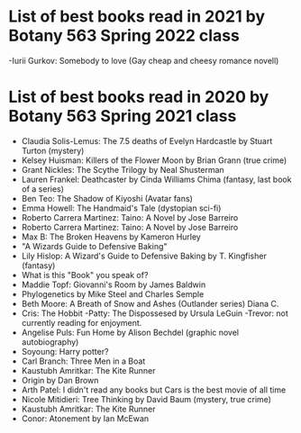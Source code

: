 # List of best books read in 2021 by Botany 563 Spring 2022 class
-Iurii Gurkov: Somebody to love (Gay cheap and cheesy romance novell) 




# List of best books read in 2020 by Botany 563 Spring 2021 class

- Claudia Solis-Lemus: The 7.5 deaths of Evelyn Hardcastle by Stuart Turton (mystery)
- Kelsey Huisman: Killers of the Flower Moon by Brian Grann (true crime)
- Grant Nickles: The Scythe Trilogy by Neal Shusterman
- Lauren Frankel: Deathcaster by Cinda Williams Chima (fantasy, last book of a series)
- Ben Teo: The Shadow of Kiyoshi (Avatar fans)
- Emma Howell: The Handmaid's Tale (dystopian sci-fi)
- Roberto Carrera Martinez: Taino: A Novel by Jose Barreiro
- Roberto Carrera Martinez: Taino: A Novel by Jose Barreiro
- Max B: The Broken Heavens by Kameron Hurley
- "A Wizards Guide to Defensive Baking" 
- Lily Hislop: A Wizard's Guide to Defensive Baking by T. Kingfisher (fantasy)
- What is this "Book" you speak of?
- Maddie Topf: Giovanni's Room by James Baldwin
- Phylogenetics by Mike Steel and Charles Semple
- Beth Moore: A Breath of Snow and Ashes (Outlander series) Diana C.
- Cris: The Hobbit
-Patty: The Dispossesed by Ursula LeGuin
-Trevor: not currently reading for enjoyment.
- Angelise Puls: Fun Home by Alison Bechdel (graphic novel autobiography)
- Soyoung: Harry potter?
- Carl Branch: Three Men in a Boat
- Kaustubh Amritkar: The Kite Runner
- Origin by Dan Brown
- Arth Patel: I didn't read any books but Cars is the best movie of all time
- Nicole Mitidieri: Tree Thinking by David Baum (mystery, true crime)
- Kaustubh Amritkar: The Kite Runner
- Conor: Atonement by Ian McEwan
